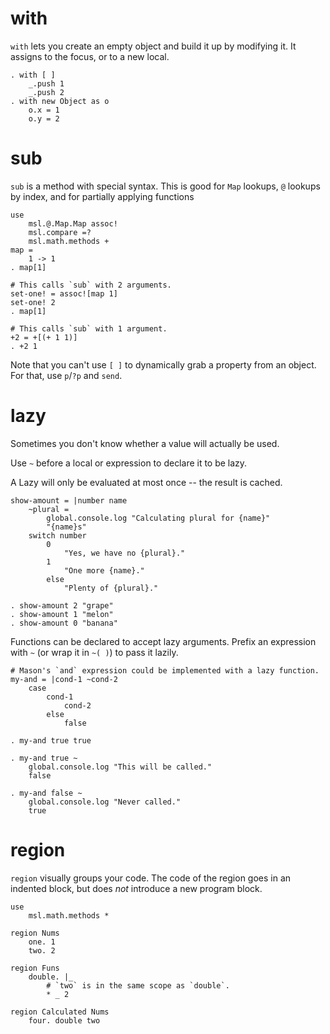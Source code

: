 # with

`with` lets you create an empty object and build it up by modifying it.
It assigns to the focus, or to a new local.

	. with [ ]
		_.push 1
		_.push 2
	. with new Object as o
		o.x = 1
		o.y = 2

# sub

`sub` is a method with special syntax.
This is good for `Map` lookups, `@` lookups by index, and for partially applying functions

	use
		msl.@.Map.Map assoc!
		msl.compare =?
		msl.math.methods +
	map =
		1 -> 1
	. map[1]

	# This calls `sub` with 2 arguments.
	set-one! = assoc![map 1]
	set-one! 2
	. map[1]

	# This calls `sub` with 1 argument.
	+2 = +[(+ 1 1)]
	. +2 1

Note that you can't use `[ ]` to dynamically grab a property from an object.
For that, use `p`/`?p` and `send`.



# lazy

Sometimes you don't know whether a value will actually be used.

Use `~` before a local or expression to declare it to be lazy.

A Lazy will only be evaluated at most once -- the result is cached.


	show-amount = |number name
		~plural =
			global.console.log "Calculating plural for {name}"
			"{name}s"
		switch number
			0
				"Yes, we have no {plural}."
			1
				"One more {name}."
			else
				"Plenty of {plural}."

	. show-amount 2 "grape"
	. show-amount 1 "melon"
	. show-amount 0 "banana"


Functions can be declared to accept lazy arguments.
Prefix an expression with `~` (or wrap it in `~( )`) to pass it lazily.

	# Mason's `and` expression could be implemented with a lazy function.
	my-and = |cond-1 ~cond-2
		case
			cond-1
				cond-2
			else
				false

	. my-and true true

	. my-and true ~
		global.console.log "This will be called."
		false

	. my-and false ~
		global.console.log "Never called."
		true


# region

`region` visually groups your code.
The code of the region goes in an indented block, but does *not* introduce a new program block.

	use
		msl.math.methods *

	region Nums
		one. 1
		two. 2

	region Funs
		double. |_
			# `two` is in the same scope as `double`.
			* _ 2

	region Calculated Nums
		four. double two

